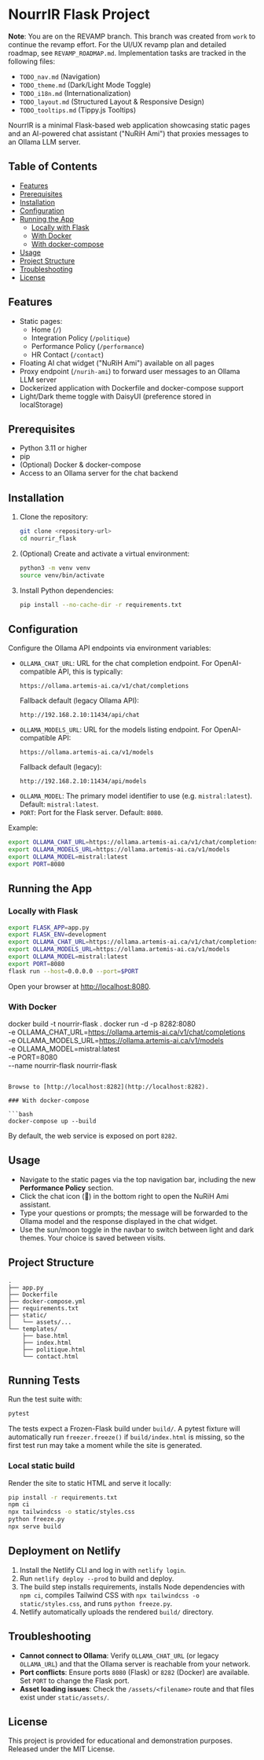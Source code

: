 # NourrIR Flask Project
  
**Note**: You are on the REVAMP branch. This branch was created from `work` to continue the revamp effort. For the UI/UX revamp plan and detailed roadmap, see `REVAMP_ROADMAP.md`. Implementation tasks are tracked in the following files:
- `TODO_nav.md` (Navigation)
- `TODO_theme.md` (Dark/Light Mode Toggle)
- `TODO_i18n.md` (Internationalization)
- `TODO_layout.md` (Structured Layout & Responsive Design)
- `TODO_tooltips.md` (Tippy.js Tooltips)

NourrIR is a minimal Flask-based web application showcasing static pages and an AI-powered chat assistant ("NuRiH Ami") that proxies messages to an Ollama LLM server.

## Table of Contents

- [Features](#features)
- [Prerequisites](#prerequisites)
- [Installation](#installation)
- [Configuration](#configuration)
- [Running the App](#running-the-app)
  - [Locally with Flask](#locally-with-flask)
  - [With Docker](#with-docker)
  - [With docker-compose](#with-docker-compose)
- [Usage](#usage)
- [Project Structure](#project-structure)
- [Troubleshooting](#troubleshooting)
- [License](#license)

## Features

- Static pages:
  - Home (`/`)
  - Integration Policy (`/politique`)
  - Performance Policy (`/performance`)
  - HR Contact (`/contact`)
- Floating AI chat widget ("NuRiH Ami") available on all pages
- Proxy endpoint (`/nurih-ami`) to forward user messages to an Ollama LLM server
- Dockerized application with Dockerfile and docker-compose support
- Light/Dark theme toggle with DaisyUI (preference stored in localStorage)

## Prerequisites

- Python 3.11 or higher
- pip
- (Optional) Docker & docker-compose
- Access to an Ollama server for the chat backend

## Installation

1. Clone the repository:

   ```bash
   git clone <repository-url>
   cd nourrir_flask
   ```

2. (Optional) Create and activate a virtual environment:

   ```bash
   python3 -m venv venv
   source venv/bin/activate
   ```

3. Install Python dependencies:

   ```bash
   pip install --no-cache-dir -r requirements.txt
   ```

## Configuration

Configure the Ollama API endpoints via environment variables:

- `OLLAMA_CHAT_URL`: URL for the chat completion endpoint. For OpenAI-compatible API, this is typically:
  ```
  https://ollama.artemis-ai.ca/v1/chat/completions
  ```
  Fallback default (legacy Ollama API):
  ```
  http://192.168.2.10:11434/api/chat
  ```
- `OLLAMA_MODELS_URL`: URL for the models listing endpoint. For OpenAI-compatible API:
  ```
  https://ollama.artemis-ai.ca/v1/models
  ```
  Fallback default (legacy):
  ```
  http://192.168.2.10:11434/api/models
  ```
- `OLLAMA_MODEL`: The primary model identifier to use (e.g. `mistral:latest`). Default: `mistral:latest`.
- `PORT`: Port for the Flask server. Default: `8080`.

Example:

```bash
export OLLAMA_CHAT_URL=https://ollama.artemis-ai.ca/v1/chat/completions
export OLLAMA_MODELS_URL=https://ollama.artemis-ai.ca/v1/models
export OLLAMA_MODEL=mistral:latest
export PORT=8080
```

## Running the App

### Locally with Flask

```bash
export FLASK_APP=app.py
export FLASK_ENV=development
export OLLAMA_CHAT_URL=https://ollama.artemis-ai.ca/v1/chat/completions
export OLLAMA_MODELS_URL=https://ollama.artemis-ai.ca/v1/models
export OLLAMA_MODEL=mistral:latest
export PORT=8080
flask run --host=0.0.0.0 --port=$PORT
```

Open your browser at [http://localhost:8080](http://localhost:8080).

### With Docker

docker build -t nourrir-flask .
docker run -d -p 8282:8080 \
  -e OLLAMA_CHAT_URL=https://ollama.artemis-ai.ca/v1/chat/completions \
  -e OLLAMA_MODELS_URL=https://ollama.artemis-ai.ca/v1/models \
  -e OLLAMA_MODEL=mistral:latest \
  -e PORT=8080 \
  --name nourrir-flask nourrir-flask
```

Browse to [http://localhost:8282](http://localhost:8282).

### With docker-compose

```bash
docker-compose up --build
```

By default, the web service is exposed on port `8282`.

## Usage

- Navigate to the static pages via the top navigation bar, including the new **Performance Policy** section.
- Click the chat icon (💬) in the bottom right to open the NuRiH Ami assistant.
- Type your questions or prompts; the message will be forwarded to the Ollama model and the response displayed in the chat widget.
- Use the sun/moon toggle in the navbar to switch between light and dark themes. Your choice is saved between visits.

## Project Structure

```
.
├── app.py
├── Dockerfile
├── docker-compose.yml
├── requirements.txt
├── static/
│   └── assets/...
└── templates/
    ├── base.html
    ├── index.html
    ├── politique.html
    └── contact.html
```
## Running Tests

Run the test suite with:

```bash
pytest
```

The tests expect a Frozen-Flask build under `build/`. A pytest fixture
will automatically run `freezer.freeze()` if `build/index.html` is missing,
so the first test run may take a moment while the site is generated.

### Local static build

Render the site to static HTML and serve it locally:

```bash
pip install -r requirements.txt
npm ci
npx tailwindcss -o static/styles.css
python freeze.py
npx serve build
```


## Deployment on Netlify

1. Install the Netlify CLI and log in with `netlify login`.
2. Run `netlify deploy --prod` to build and deploy.
3. The build step installs requirements, installs Node dependencies with `npm ci`, compiles Tailwind CSS with `npx tailwindcss -o static/styles.css`, and runs `python freeze.py`.
4. Netlify automatically uploads the rendered `build/` directory.

## Troubleshooting

- **Cannot connect to Ollama**: Verify `OLLAMA_CHAT_URL` (or legacy `OLLAMA_URL`) and that the Ollama server is reachable from your network.
- **Port conflicts**: Ensure ports `8080` (Flask) or `8282` (Docker) are available. Set `PORT` to change the Flask port.
- **Asset loading issues**: Check the `/assets/<filename>` route and that files exist under `static/assets/`.

## License

This project is provided for educational and demonstration purposes.
Released under the MIT License.
